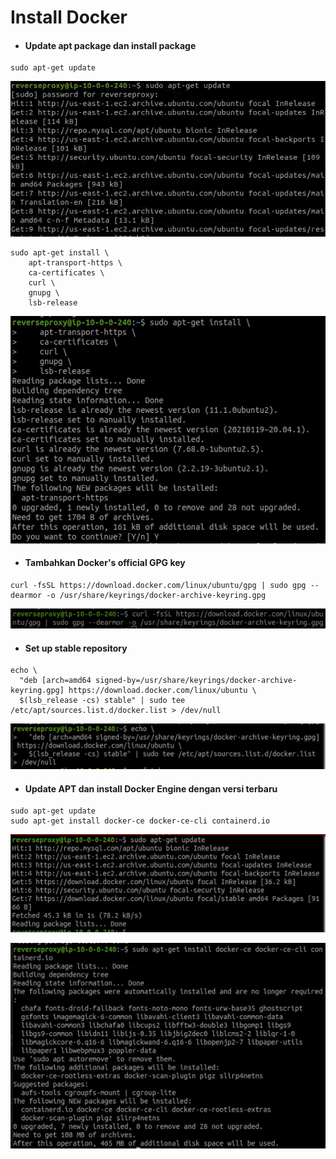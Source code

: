 # Install Docker

* #### Update apt package dan install package
```
sudo apt-get update
```

![02](assets/Selection_680.png)


```
sudo apt-get install \
    apt-transport-https \
    ca-certificates \
    curl \
    gnupg \
    lsb-release
```


![02](assets/Selection_679.png)

* #### Tambahkan Docker's official GPG key
```
curl -fsSL https://download.docker.com/linux/ubuntu/gpg | sudo gpg --dearmor -o /usr/share/keyrings/docker-archive-keyring.gpg
```

![02](assets/Selection_681.png)

* #### Set up stable repository
```
echo \
  "deb [arch=amd64 signed-by=/usr/share/keyrings/docker-archive-keyring.gpg] https://download.docker.com/linux/ubuntu \
  $(lsb_release -cs) stable" | sudo tee /etc/apt/sources.list.d/docker.list > /dev/null
```

![02](assets/Selection_682.png)


* #### Update APT dan install Docker Engine dengan versi terbaru
```
sudo apt-get update
sudo apt-get install docker-ce docker-ce-cli containerd.io
```
![02](assets/Selection_683.png)


![02](assets/Selection_684.png)

